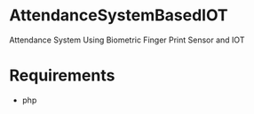 # AttendanceSystemBasedIOT
Attendance System Using Biometric Finger Print Sensor and IOT
# Requirements
* php
